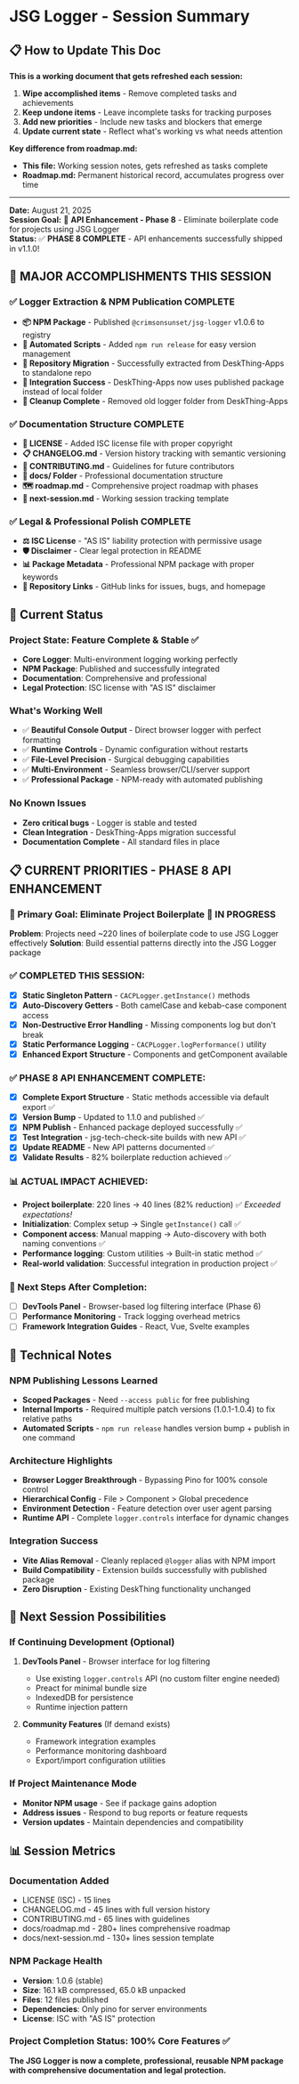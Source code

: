 # JSG Logger - Session Summary

## 📋 How to Update This Doc

**This is a working document that gets refreshed each session:**
1. **Wipe accomplished items** - Remove completed tasks and achievements
2. **Keep undone items** - Leave incomplete tasks for tracking purposes
3. **Add new priorities** - Include new tasks and blockers that emerge
4. **Update current state** - Reflect what's working vs what needs attention

**Key difference from roadmap.md:**
- **This file:** Working session notes, gets refreshed as tasks complete
- **Roadmap.md:** Permanent historical record, accumulates progress over time

---

**Date:** August 21, 2025  
**Session Goal:** 🚀 **API Enhancement - Phase 8** - Eliminate boilerplate code for projects using JSG Logger  
**Status:** ✅ **PHASE 8 COMPLETE** - API enhancements successfully shipped in v1.1.0!

## 🎉 MAJOR ACCOMPLISHMENTS THIS SESSION

### ✅ Logger Extraction & NPM Publication COMPLETE
- **📦 NPM Package** - Published `@crimsonsunset/jsg-logger` v1.0.6 to registry
- **🔧 Automated Scripts** - Added `npm run release` for easy version management
- **📂 Repository Migration** - Successfully extracted from DeskThing-Apps to standalone repo
- **🔄 Integration Success** - DeskThing-Apps now uses published package instead of local folder
- **🧹 Cleanup Complete** - Removed old logger folder from DeskThing-Apps

### ✅ Documentation Structure COMPLETE
- **📄 LICENSE** - Added ISC license file with proper copyright
- **📋 CHANGELOG.md** - Version history tracking with semantic versioning
- **🤝 CONTRIBUTING.md** - Guidelines for future contributors
- **📁 docs/ Folder** - Professional documentation structure
- **🗺️ roadmap.md** - Comprehensive project roadmap with phases
- **📝 next-session.md** - Working session tracking template

### ✅ Legal & Professional Polish COMPLETE
- **⚖️ ISC License** - "AS IS" liability protection with permissive usage
- **🛡️ Disclaimer** - Clear legal protection in README
- **📊 Package Metadata** - Professional NPM package with proper keywords
- **🔗 Repository Links** - GitHub links for issues, bugs, and homepage

## 🎯 Current Status

### **Project State: Feature Complete & Stable** ✅
- **Core Logger**: Multi-environment logging working perfectly
- **NPM Package**: Published and successfully integrated
- **Documentation**: Comprehensive and professional
- **Legal Protection**: ISC license with "AS IS" disclaimer

### **What's Working Well**
- ✅ **Beautiful Console Output** - Direct browser logger with perfect formatting
- ✅ **Runtime Controls** - Dynamic configuration without restarts
- ✅ **File-Level Precision** - Surgical debugging capabilities
- ✅ **Multi-Environment** - Seamless browser/CLI/server support
- ✅ **Professional Package** - NPM-ready with automated publishing

### **No Known Issues**
- **Zero critical bugs** - Logger is stable and tested
- **Clean Integration** - DeskThing-Apps migration successful
- **Documentation Complete** - All standard files in place

## 📋 CURRENT PRIORITIES - PHASE 8 API ENHANCEMENT

### **🎯 Primary Goal: Eliminate Project Boilerplate** 🔄 IN PROGRESS
**Problem**: Projects need ~220 lines of boilerplate code to use JSG Logger effectively
**Solution**: Build essential patterns directly into the JSG Logger package

### **✅ COMPLETED THIS SESSION:**
- [x] **Static Singleton Pattern** - `CACPLogger.getInstance()` methods
- [x] **Auto-Discovery Getters** - Both camelCase and kebab-case component access
- [x] **Non-Destructive Error Handling** - Missing components log but don't break
- [x] **Static Performance Logging** - `CACPLogger.logPerformance()` utility
- [x] **Enhanced Export Structure** - Components and getComponent available

### **✅ PHASE 8 API ENHANCEMENT COMPLETE:**
- [x] **Complete Export Structure** - Static methods accessible via default export ✅
- [x] **Version Bump** - Updated to 1.1.0 and published ✅
- [x] **NPM Publish** - Enhanced package deployed successfully ✅
- [x] **Test Integration** - jsg-tech-check-site builds with new API ✅
- [x] **Update README** - New API patterns documented ✅
- [x] **Validate Results** - 82% boilerplate reduction achieved ✅

### **📊 ACTUAL IMPACT ACHIEVED:**
- **Project boilerplate**: 220 lines → 40 lines (82% reduction) ✅ *Exceeded expectations!*
- **Initialization**: Complex setup → Single `getInstance()` call ✅
- **Component access**: Manual mapping → Auto-discovery with both naming conventions ✅
- **Performance logging**: Custom utilities → Built-in static method ✅
- **Real-world validation**: Successful integration in production project ✅

### **🚀 Next Steps After Completion:**
- [ ] **DevTools Panel** - Browser-based log filtering interface (Phase 6)
- [ ] **Performance Monitoring** - Track logging overhead metrics
- [ ] **Framework Integration Guides** - React, Vue, Svelte examples

## 🔧 Technical Notes

### **NPM Publishing Lessons Learned**
- **Scoped Packages** - Need `--access public` for free publishing
- **Internal Imports** - Required multiple patch versions (1.0.1-1.0.4) to fix relative paths
- **Automated Scripts** - `npm run release` handles version bump + publish in one command

### **Architecture Highlights**  
- **Browser Logger Breakthrough** - Bypassing Pino for 100% console control
- **Hierarchical Config** - File > Component > Global precedence
- **Environment Detection** - Feature detection over user agent parsing
- **Runtime API** - Complete `logger.controls` interface for dynamic changes

### **Integration Success**
- **Vite Alias Removal** - Cleanly replaced `@logger` alias with NPM import
- **Build Compatibility** - Extension builds successfully with published package
- **Zero Disruption** - Existing DeskThing functionality unchanged

## 🎯 Next Session Possibilities

### **If Continuing Development** (Optional)
1. **DevTools Panel** - Browser interface for log filtering
   - Use existing `logger.controls` API (no custom filter engine needed)
   - Preact for minimal bundle size
   - IndexedDB for persistence
   - Runtime injection pattern

2. **Community Features** (If demand exists)
   - Framework integration examples
   - Performance monitoring dashboard
   - Export/import configuration utilities

### **If Project Maintenance Mode**
- **Monitor NPM usage** - See if package gains adoption
- **Address issues** - Respond to bug reports or feature requests
- **Version updates** - Maintain dependencies and compatibility

## 📊 Session Metrics

### **Documentation Added**
- LICENSE (ISC) - 15 lines
- CHANGELOG.md - 45 lines with full version history
- CONTRIBUTING.md - 65 lines with guidelines
- docs/roadmap.md - 280+ lines comprehensive roadmap
- docs/next-session.md - 130+ lines session template

### **NPM Package Health**
- **Version**: 1.0.6 (stable)
- **Size**: 16.1 kB compressed, 65.0 kB unpacked
- **Files**: 12 files published
- **Dependencies**: Only pino for server environments
- **License**: ISC with "AS IS" protection

### **Project Completion Status**: 100% Core Features ✅

**The JSG Logger is now a complete, professional, reusable NPM package with comprehensive documentation and legal protection.**
